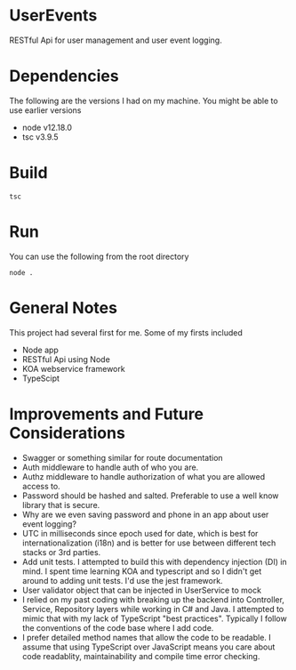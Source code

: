 # UserEvents
RESTful Api for user management and user event logging.

# Dependencies
The following are the versions I had on my machine.  You might be able to use earlier versions
* node v12.18.0
* tsc v3.9.5

# Build
```
tsc 
```

# Run
You can use the following from the root directory
```
node .
```

# General Notes
This project had several first for me.  Some of my firsts included
* Node app
* RESTful Api using Node
* KOA webservice framework
* TypeScipt

# Improvements and Future Considerations
* Swagger or something similar for route documentation
* Auth middleware to handle auth of who you are.
* Authz middleware to handle authorization of what you are allowed access to.
* Password should be hashed and salted. Preferable to use a well know library that is secure.
* Why are we even saving password and phone in an app about user event logging? 
* UTC in milliseconds since epoch used for date, which is best for internationalization (i18n) and is better for use between different tech stacks or 3rd parties.
* Add unit tests.  I attempted to build this with dependency injection (DI) in mind.  I spent time learning KOA and typescript and so I didn't get around to adding unit tests.  I'd use the jest framework.
* User validator object that can be injected in UserService to mock
* I relied on my past coding with breaking up the backend into Controller, Service, Repository layers while working in C# and Java. I attempted to mimic that with my lack of TypeScript "best practices".  Typically I follow the conventions of the code base where I add code.
* I prefer detailed method names that allow the code to be readable. I assume that using TypeScript over JavaScript means you care about code readablity, maintainability and compile time error checking.
